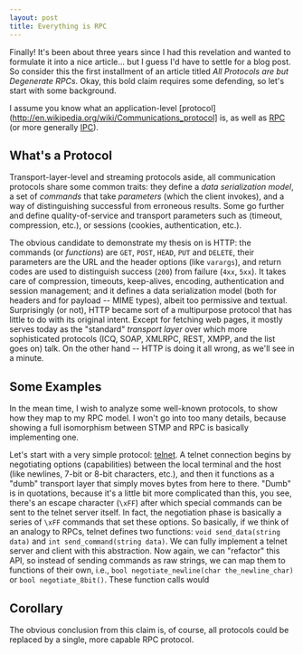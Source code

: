 ```yaml
---
layout: post
title: Everything is RPC
---
```


Finally! It's been about three years since I had this revelation and wanted to formulate it into a 
nice article... but I guess I'd have to settle for a blog post. So consider this the first 
installment of an article titled *All Protocols are but Degenerate RPCs*. Okay, this bold 
claim requires some defending, so let's start with some background.

I assume you know what an application-level 
[protocol](http://en.wikipedia.org/wiki/Communications_protocol] is, as well as 
[RPC](http://en.wikipedia.org/wiki/Remote_procedure_call) (or more generally 
[IPC](http://en.wikipedia.org/wiki/Inter-process_communication)).

## What's a Protocol ##

Transport-layer-level and streaming protocols aside, all communication protocols share some 
common traits: they define a *data serialization model*, a set of *commands* that take *parameters*
(which the client invokes), and a way of distinguishing successful from erroneous results. 
Some go further and define quality-of-service and transport parameters such as (timeout, 
compression, etc.), or sessions (cookies, authentication, etc.).

The obvious candidate to demonstrate my thesis on is HTTP: the commands (or *functions*) 
are `GET`, `POST`, `HEAD`, `PUT` and `DELETE`, their parameters are the URL and the header 
options (like `varargs`), and return codes are used to distinguish success (`200`) from failure 
(`4xx`, `5xx`). It takes care of compression, timeouts, keep-alives, encoding, authentication 
and session management; and it defines a data serialization model (both for headers and for 
payload -- MIME types), albeit too permissive and textual. Surprisingly (or not), HTTP became 
sort of a multipurpose protocol that has little to do with its original intent. Except for 
fetching web pages, it mostly serves today as the "standard" *transport layer* over which more 
sophisticated protocols (ICQ, SOAP, XMLRPC, REST, XMPP, and the list goes on) talk. 
On the other hand -- HTTP is doing it all wrong, as we'll see in a minute.

## Some Examples ##

In the mean time, I wish to analyze some well-known protocols, to show how they map to my RPC model. 
I won't go into too many details, because showing a full isomorphism between STMP and RPC is basically 
implementing one. 

Let's start with a very simple protocol: [telnet](http://en.wikipedia.org/wiki/Telnet). A telnet 
connection begins by negotiating options (capabilities) between the local terminal and the host 
(like newlines, 7-bit or 8-bit characters, etc.), and then it functions as a "dumb" transport 
layer that simply moves bytes from here to there. "Dumb" is in quotations, because it's a little 
bit more complicated than this, you see, there's an escape character (`\xFF`) after which 
special commands can be sent to the telnet server itself. In fact, the negotiation phase is 
basically a series of ``\xFF`` commands that set these options. So basically, if we think of 
an analogy to RPCs, telnet defines two functions: `void send_data(string data)` and 
`int send_command(string data)`. We can fully implement a telnet server and client with this 
abstraction. Now again, we can "refactor" this API, so instead of sending commands as raw strings, 
we can map them to functions of their own, i.e., `bool negotiate_newline(char the_newline_char)` 
or `bool negotiate_8bit()`. These function calls would


## Corollary ##

The obvious conclusion from this claim is, of course, all protocols could be replaced by a single, 
more capable RPC protocol.

